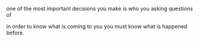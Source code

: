 one of the most important decisions you make
is who you asking questions of

in order to know what is coming to you
you must know what is happened before.